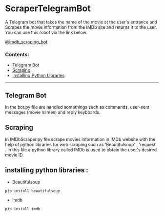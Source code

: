 # ScraperTelegramBot

A Telegram bot that takes the name of the movie at the user's entrance and Scrapes the movie information from the IMDb site and returns it to the user. You can use this robot via the link below.

<a href="https://t.me/imdb_scraping_bot">@imdb_scraping_bot</a>


### Contents:
*  <a href="https://github.com/abbaspouramini/ScraperTelegramBot/edit/main/README.md#telegram-bot">Telegram Bot</a>
*  <a href="https://github.com/abbaspouramini/ScraperTelegramBot/edit/main/README.md#scraping">Scraping</a>
*  <a href="https://github.com/abbaspouramini/ScraperTelegramBot/edit/main/README.md#installing-python-libraries-">Installing Python Libraries</a>


********

## Telegram Bot


In the bot.py file are handled somethings such as commands, user-sent messages (movie names) and reply keyboards.


## Scraping

In IMDbScraper.py file scrape movies information in IMDb website with the help of python libraries for web scraping such as 'Beautifulsoup' , 'request' .
in this file a python library called IMDb is used to obtain the user's desired movie ID.

## installing python libraries :

*  Beautifulsoup
```
pip install beautifulsoup
```
*  imdb
```
pip install imdb
```
